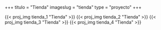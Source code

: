 +++
titulo = "Tienda"
imageslug = "tienda"
type = "proyecto"
+++

{{< proj_img tienda_1 "Tienda" >}}
{{< proj_img tienda_2 "Tienda" >}}
{{< proj_img tienda_3 "Tienda" >}}
{{< proj_img tienda_4 "Tienda" >}}
